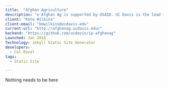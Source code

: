 ```yaml
---
title:  "Afghan Agriculture"
description: "e-Afghan Ag is supported by USAID. UC Davis is the lead institution. Over 70 institutions have contributed content. e-Afghan Ag is considered the most comprehensive collection of practical information available to help the farmers of Afghanistan. The project started with USAID funding managed through USDA. "
client: "Kate Wilkins"
client-email: "kmwilkins@ucdavis.edu"
current-url: "http://afghanag.ucdavis.edu/"
backend: "https://github.com/ucdavis/ip-afghanag"
Launched: Jan 2018
Technology: Jekyll Static Site Generator
developers:
  - Cal Doval
tags:
  - Static Site

---
```


Nothing needs to be here
